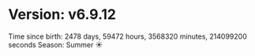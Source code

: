 # Version: v6.9.12
Time since birth: 2478 days, 59472 hours, 3568320 minutes, 214099200 seconds
Season: Summer ☀️
